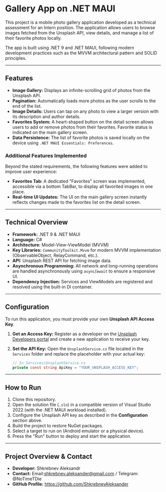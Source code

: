 # Gallery App on .NET MAUI

This project is a mobile photo gallery application developed as a technical assessment for an Intern position. The application allows users to browse images fetched from the Unsplash API, view details, and manage a list of their favorite photos locally.

The app is built using .NET 9 and .NET MAUI, following modern development practices such as the MVVM architectural pattern and SOLID principles.

---

## Features

*   **Image Gallery:** Displays an infinite-scrolling grid of photos from the Unsplash API.
*   **Pagination:** Automatically loads more photos as the user scrolls to the end of the list.
*   **Image Details:** Users can tap on any photo to view a larger version with its description and author details.
*   **Favorites System:** A heart-shaped button on the detail screen allows users to add or remove photos from their favorites. Favorite status is indicated on the main gallery screen.
*   **Data Persistence:** The list of favorite photos is saved locally on the device using `.NET MAUI Essentials: Preferences`.

### Additional Features Implemented
Beyond the stated requirements, the following features were added to improve user experience:
*   **Favorites Tab:** A dedicated "Favorites" screen was implemented, accessible via a bottom TabBar, to display all favorited images in one place.
*   **Real-time UI Updates:** The UI on the main gallery screen instantly reflects changes made to the favorites list on the detail screen.

---

## Technical Overview

*   **Framework:** .NET 9 & .NET MAUI
*   **Language:** C#
*   **Architecture:** Model-View-ViewModel (MVVM)
*   **Key Libraries:** `CommunityToolkit.Mvvm` for modern MVVM implementation (ObservableObject, RelayCommand, etc.).
*   **API:** Unsplash REST API for fetching image data.
*   **Asynchronous Programming:** All network and long-running operations are handled asynchronously using `async`/`await` to ensure a responsive UI.
*   **Dependency Injection:** Services and ViewModels are registered and resolved using the built-in DI container.

---

## Configuration

To run this application, you must provide your own **Unsplash API Access Key**.

1.  **Get an Access Key:** Register as a developer on the [Unsplash Developers portal](https://unsplash.com/developers) and create a new application to receive your key.

2.  **Set the API Key:** Open the `UnsplashService.cs` file located in the `Services` folder and replace the placeholder with your actual key:

    ```csharp
    // In Services/UnsplashService.cs
    private const string ApiKey = "YOUR_UNSPLASH_ACCESS_KEY";
    ```

---

## How to Run

1.  Clone this repository.
2.  Open the solution file (`.sln`) in a compatible version of Visual Studio 2022 (with the .NET MAUI workload installed).
3.  Configure the Unsplash API key as described in the **Configuration** section above.
4.  Build the project to restore NuGet packages.
5.  Select a target to run on (Android emulator or a physical device).
6.  Press the "Run" button to deploy and start the application.

---

## Project Overview & Contact

*   **Developer:** Shkrebnev Aleksandr
*   **Contact:** Email:shkrebnev.aleksander@gmail.com / Telegram: @NoTimeTDie
*   **GitHub Profile:** https://github.com/ShkrebnevAleksander
